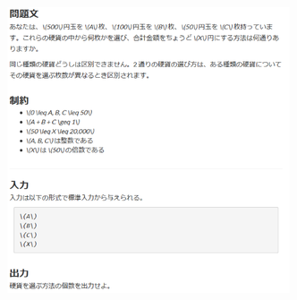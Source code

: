 ![question](https://github.com/kimura-12/AtCoder_Training/blob/master/Beginners_Selection/Coins/question.png)